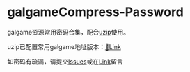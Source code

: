 # galgameCompress-Password

galgame资源常用密码合集，配合[uzip](https://www.yuque.com/farkaway/uzip/mhy85w)使用。

uzip已配置常用galgame地址版本：[🔗Link](https://wwi.lanzouw.com/iiQrwzie3fa)

如密码有疏漏，请提交[Issues](https://github.com/nameyou486/galgameCompress-Password/issues)或在[Link](http://119.91.106.132:8881/)留言
